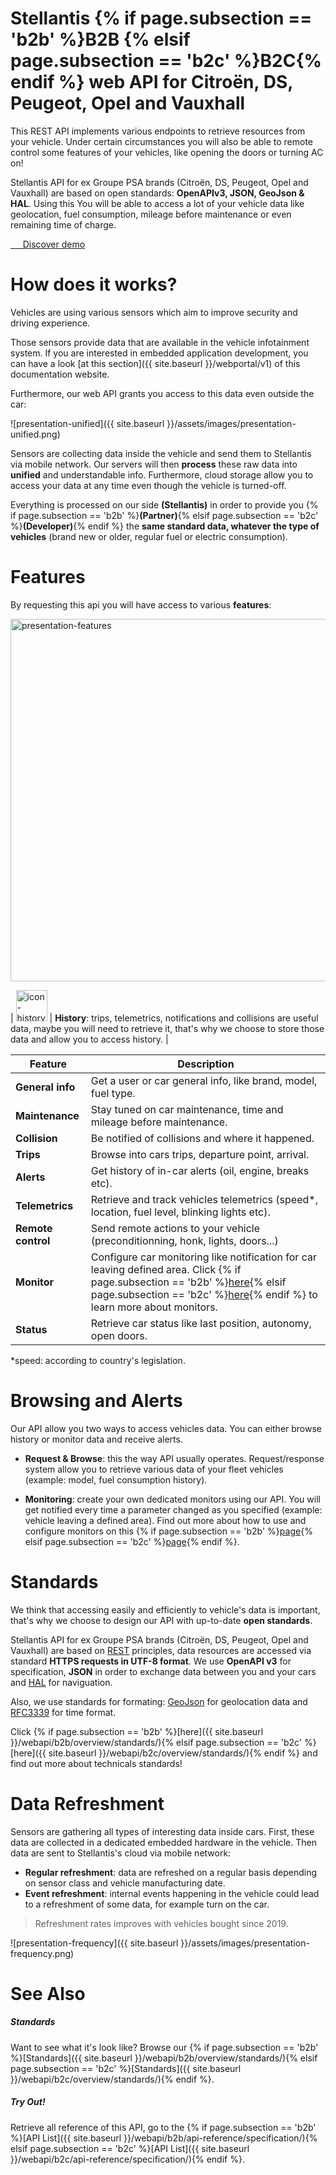 # Stellantis {% if page.subsection == 'b2b' %}B2B {% elsif page.subsection == 'b2c' %}B2C{% endif %} web API for Citroën, DS, Peugeot, Opel and Vauxhall

This REST API implements various endpoints to retrieve resources from your vehicle. Under certain circumstances you will also be able to remote control some features of your vehicles, like opening the doors or turning AC on!


Stellantis API for ex Groupe PSA brands (Citroën, DS, Peugeot, Opel and Vauxhall) are based on open standards: **OpenAPIv3, JSON, GeoJson & HAL**. Using this You will be able to access a lot of your vehicle data like geolocation, fuel consumption, mileage before maintenance or even remaining time of charge.

<div class="buttons is-centered">
  <a href="{{site.baseurl}}{% if page.subsection == 'b2b' %}/webapi/b2b/overview/demo/ {% elsif page.subsection == 'b2c' %}/webapi/b2c/overview/demo/{% endif %}" class="button is-psablue is-medium">
    <span class="icon is-large is-white">
    <i class="fas fa-code"></i>
    </span>&nbsp; &nbsp; &nbsp;Discover demo
  </a>
</div>

# How does it works?

Vehicles are using various sensors which aim to improve security and driving experience.

Those sensors provide data that are available in the vehicle infotainment system. If you are interested in embedded application development, you can have a look [at this section]({{ site.baseurl }}/webportal/v1) of this documentation website.

Furthermore, our web API grants you access to this data even outside the car:

![presentation-unified]({{ site.baseurl }}/assets/images/presentation-unified.png)

Sensors are collecting data inside the vehicle and send them to Stellantis via mobile network. Our servers will then **process** these raw data into **unified** and understandable info. Furthermore, cloud storage allow you to access your data at any time even though the vehicle is turned-off.

Everything is processed on our side **(Stellantis)** in order to provide you {% if page.subsection == 'b2b' %}**(Partner)**{% elsif page.subsection == 'b2c' %}**(Developer)**{% endif %} the **same standard data, whatever the type of vehicles** (brand new or older, regular fuel or electric consumption).

# Features

By requesting this api you will have access to various **features**:

<img src="{{ site.baseurl }}/assets/images/presentation-features.png" alt="presentation-features" style="width: 580px">

| <img  alt="icon-history" class="is-paddingless is-marginless" src="{{ site.baseurl }}/assets/images/presentation-history.png" style="width: 50px"> | **History**: trips, telemetrics, notifications and collisions are useful data, maybe you will need to retrieve it, that's why we choose to store those data and allow you to access history. |

|Feature|Description|
|-|-|
|**General info**|Get a user or car general info, like brand, model, fuel type.|
|**Maintenance**|Stay tuned on car maintenance, time and mileage before maintenance.|
|**Collision**|Be notified of collisions and where it happened.|
|**Trips**|Browse into cars trips, departure point, arrival.|
|**Alerts**|Get history of in-car alerts (oil, engine, breaks etc).|
|**Telemetrics**|Retrieve and track vehicles telemetrics (speed*, location, fuel level, blinking lights etc).|
|**Remote control**|Send remote actions to your vehicle (preconditionning, honk, lights, doors...)|
|**Monitor**|Configure car monitoring like notification for car leaving defined area. Click {% if page.subsection == 'b2b' %}[here]({{site.baseurl}}/webapi/b2b/monitor/about/){% elsif page.subsection == 'b2c' %}[here]({{site.baseurl}}/webapi/b2c/monitor/about/){% endif %} to learn more about monitors.|
|**Status**|Retrieve car status like last position, autonomy, open doors.|

*speed: according to country's legislation.

# Browsing and Alerts

Our API allow you two ways to access vehicles data. You can either browse history or monitor data and receive alerts.
- **Request & Browse**: this the way API usually operates. Request/response system allow you to retrieve various data of your fleet vehicles (example: model, fuel consumption history).

- **Monitoring**: create your own dedicated monitors using our API. You will get notified every time a parameter changed as you specified (example: vehicle leaving a defined area). Find out more about how to use and configure monitors on this {% if page.subsection == 'b2b' %}[page]({{site.baseurl}}/webapi/b2b/monitor/about/){% elsif page.subsection == 'b2c' %}[page]({{site.baseurl}}/webapi/b2c/monitor/about/){% endif %}.

# Standards

We think that accessing easily and efficiently to vehicle's data is important, that's why  we choose to design our API with up-to-date **open standards**.

Stellantis API for ex Groupe PSA brands (Citroën, DS, Peugeot, Opel and Vauxhall) are based on [REST](https://en.wikipedia.org/wiki/Representational_state_transfer) principles,  data resources are accessed via standard **HTTPS requests in UTF-8 format**. We use **OpenAPI v3** for specification, **JSON** in order to exchange data between you and your cars and [HAL](https://en.wikipedia.org/wiki/Hypertext_Application_Language) for naviguation.

Also, we use standards for formating: [GeoJson](https://en.wikipedia.org/wiki/GeoJSON) for geolocation data and [RFC3339](https://www.ietf.org/rfc/rfc3339.txt) for time format.

Click {% if page.subsection == 'b2b' %}[here]({{ site.baseurl }}/webapi/b2b/overview/standards/){% elsif page.subsection == 'b2c' %}[here]({{ site.baseurl }}/webapi/b2c/overview/standards/){% endif %} and find out more about technicals standards!

# Data Refreshment

Sensors are gathering all types of interesting data inside cars. First, these data are collected in a dedicated embedded hardware in the vehicle. Then data are sent to Stellantis's cloud via mobile network:
- **Regular refreshment**:  data are refreshed on a regular basis depending on sensor class and vehicle manufacturing date.
- **Event refreshment**: internal events happening in the vehicle could lead to a refreshment of some data, for example turn on the car.

> Refreshment rates improves with vehicles bought since 2019.


![presentation-frequency]({{ site.baseurl }}/assets/images/presentation-frequency.png)

# See Also

##### Standards

Want to see what it's look like? Browse our {% if page.subsection == 'b2b' %}[Standards]({{ site.baseurl }}/webapi/b2b/overview/standards/){% elsif page.subsection == 'b2c' %}[Standards]({{ site.baseurl }}/webapi/b2c/overview/standards/){% endif %}.

##### Try Out!

Retrieve all reference of this API, go to the {% if page.subsection == 'b2b' %}[API List]({{ site.baseurl }}/webapi/b2b/api-reference/specification/){% elsif page.subsection == 'b2c' %}[API List]({{ site.baseurl }}/webapi/b2c/api-reference/specification/){% endif %}.

